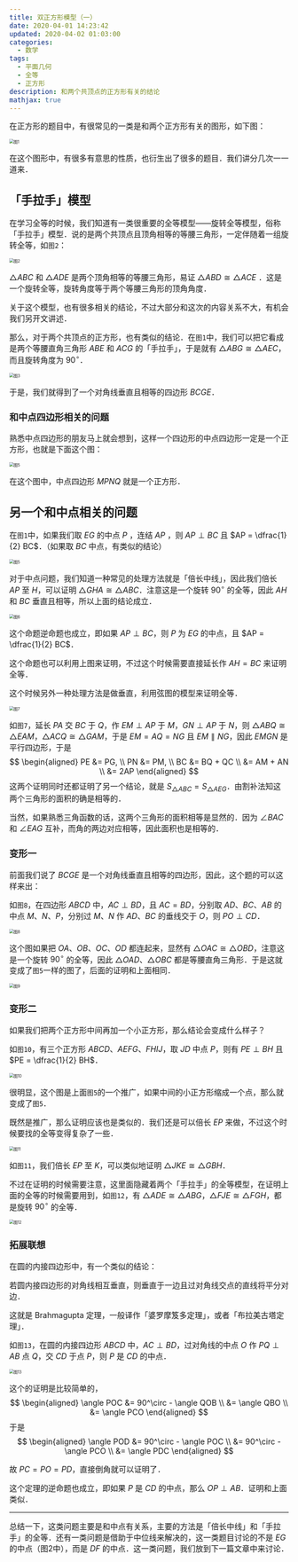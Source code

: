 ```yaml
---
title: 双正方形模型（一）
date: 2020-04-01 14:23:42
updated: 2020-04-02 01:03:00
categories:
  - 数学
tags:
  - 平面几何
  - 全等
  - 正方形
description: 和两个共顶点的正方形有关的结论
mathjax: true
---
```


在正方形的题目中，有很常见的一类是和两个正方形有关的图形，如下图：

<img src="fig1-1.png" alt="图1" style="zoom:50%;" />

在这个图形中，有很多有意思的性质，也衍生出了很多的题目．我们讲分几次一一道来．

## 「手拉手」模型

在学习全等的时候，我们知道有一类很重要的全等模型——旋转全等模型，俗称「手拉手」模型．说的是两个共顶点且顶角相等的等腰三角形，一定伴随着一组旋转全等，如`图2`：

<img src="fig1-2.png" alt="图2" style="zoom:50%;" />

$\triangle ABC$  和 $\triangle ADE$ 是两个顶角相等的等腰三角形，易证 $\triangle ABD \cong \triangle ACE$ ．这是一个旋转全等，旋转角度等于两个等腰三角形的顶角角度．

关于这个模型，也有很多相关的结论，不过大部分和这次的内容关系不大，有机会我们另开文讲述．

那么，对于两个共顶点的正方形，也有类似的结论．在`图1`中，我们可以把它看成是两个等腰直角三角形 $ABE$ 和 $ACG$ 的「手拉手」，于是就有 $\triangle ABG \cong \triangle AEC$，而且旋转角度为 $90^\circ$．

<img src="fig1-3.png" alt="图3" style="zoom:50%;" />

于是，我们就得到了一个对角线垂直且相等的四边形 $BCGE$．

### 和中点四边形相关的问题

熟悉中点四边形的朋友马上就会想到，这样一个四边形的中点四边形一定是一个正方形，也就是下面这个图：

<img src="fig1-4.png" alt="图5" style="zoom:50%;" />

在这个图中，中点四边形 $MPNQ$ 就是一个正方形．

## 另一个和中点相关的问题

在`图1`中，如果我们取 $EG$ 的中点 $P$ ，连结 $AP$ ，则 $AP \perp BC$ 且 $AP = \dfrac{1}{2} BC$．（如果取 $BC$ 中点，有类似的结论）

<img src="fig1-5.png" alt="图5" style="zoom:50%;" />

对于中点问题，我们知道一种常见的处理方法就是「倍长中线」，因此我们倍长 $AP$ 至 $H$，可以证明 $\triangle GHA \cong \triangle ABC$．注意这是一个旋转 $90 ^\circ$ 的全等，因此 $AH$ 和 $BC$ 垂直且相等，所以上面的结论成立．

<img src="fig1-6.png" alt="图6" style="zoom:50%;" />

这个命题逆命题也成立，即如果 $AP \perp BC$，则 $P$ 为 $EG$ 的中点，且 $AP = \dfrac{1}{2} BC$．

这个命题也可以利用上图来证明，不过这个时候需要直接延长作 $AH=BC$ 来证明全等．

这个时候另外一种处理方法是做垂直，利用弦图的模型来证明全等．

<img src="fig1-7.png" alt="图7" style="zoom:50%;" />

如`图7`，延长 $PA$ 交 $BC$ 于 $Q$，作 $EM \perp AP$ 于 $M$，$GN \perp AP$ 于 $N$，则 $\triangle ABQ \cong \triangle EAM$，$\triangle ACQ \cong \triangle GAM$，于是 $EM = AQ = NG$ 且 $EM \parallel NG$，因此 $EMGN$ 是平行四边形，于是
$$
\begin{aligned}
  PE &= PG, \\
  PN &= PM, \\
  BC &= BQ + QC \\ &= AM + AN \\ &= 2AP
\end{aligned}
$$
这两个证明同时还都证明了另一个结论，就是 $S_{\triangle ABC} = S_{\triangle AEG}$．由割补法知这两个三角形的面积的确是相等的．

当然，如果熟悉三角函数的话，这两个三角形的面积相等是显然的．因为 $\angle BAC$ 和 $\angle EAG$ 互补，而角的两边对应相等，因此面积也是相等的．

### 变形一

前面我们说了 $BCGE$ 是一个对角线垂直且相等的四边形，因此，这个题的可以这样来出：

如`图8`，在四边形 $ABCD$ 中，$AC \perp BD$，且 $AC=BD$，分别取 $AD$、$BC$、$AB$ 的中点 $M$、$N$、$P$，分别过 $M$、$N$ 作 $AD$、$BC$ 的垂线交于 $O$，则 $PO \perp CD$．

<img src="fig1-8.png" alt="图8" style="zoom:50%;" />

这个图如果把 $OA$、$OB$、$OC$、$OD$ 都连起来，显然有 $\triangle OAC \cong \triangle OBD$，注意这是一个旋转 $90^\circ$ 的全等，因此 $\triangle OAD$、$\triangle OBC$ 都是等腰直角三角形．于是这就变成了`图5`一样的图了，后面的证明和上面相同．

<img src="fig1-9.png" alt="图9" style="zoom:50%;" />

### 变形二

如果我们把两个正方形中间再加一个小正方形，那么结论会变成什么样子？

如`图10`，有三个正方形 $ABCD$、$AEFG$、$FHIJ$，取 $JD$ 中点 $P$，则有 $PE \perp BH$ 且 $PE = \dfrac{1}{2} BH$．

<img src="fig1-10.png" alt="图10" style="zoom:50%;" />

很明显，这个图是上面`图5`的一个推广，如果中间的小正方形缩成一个点，那么就变成了`图5`．

既然是推广，那么证明应该也是类似的．我们还是可以倍长 $EP$ 来做，不过这个时候要找的全等变得复杂了一些．

<img src="fig1-11.png" alt="图11" style="zoom:50%;" />


如`图11`，我们倍长 $EP$ 至 $K$，可以类似地证明 $\triangle JKE \cong \triangle GBH$．

不过在证明的时候需要注意，这里面隐藏着两个「手拉手」的全等模型，在证明上面的全等的时候需要用到，如`图12`，有 $\triangle ADE \cong \triangle ABG$，$\triangle FJE \cong \triangle FGH$，都是旋转 $90^\circ$ 的全等．

<img src="fig1-12.png" alt="图12" style="zoom:50%;" />

### 拓展联想

在圆的内接四边形中，有一个类似的结论：

若圆内接四边形的对角线相互垂直，则垂直于一边且过对角线交点的直线将平分对边．

这就是 Brahmagupta 定理，一般译作「婆罗摩笈多定理」，或者「布拉美古塔定理」．

如`图13`，在圆的内接四边形 $ABCD$ 中，$AC \perp BD$，过对角线的中点 $O$ 作 $PQ \perp AB$ 点 $Q$，交 $CD$ 于点 $P$，则 $P$ 是 $CD$ 的中点．

<img src="fig1-13.png" alt="图13" style="zoom:50%;" />

这个的证明是比较简单的，
$$
\begin{aligned}
  \angle POC &= 90^\circ - \angle QOB \\ &= \angle QBO \\ &= \angle PCO
\end{aligned}
$$
于是
$$
\begin{aligned}
  \angle POD &= 90^\circ - \angle POC \\ &= 90^\circ - \angle PCO \\ &= \angle PDC
\end{aligned}
$$

故 $PC = PO = PD$，直接倒角就可以证明了．

这个定理的逆命题也成立，即如果 $P$ 是 $CD$ 的中点，那么 $OP \perp AB$．证明和上面类似．

------

总结一下，这类问题主要是和中点有关系，主要的方法是「倍长中线」和「手拉手」的全等．还有一类问题是借助于中位线来解决的，这一类题目讨论的不是 $EG$ 的中点（图2中），而是 $DF$ 的中点．这一类问题，我们放到下一篇文章中来讨论．
